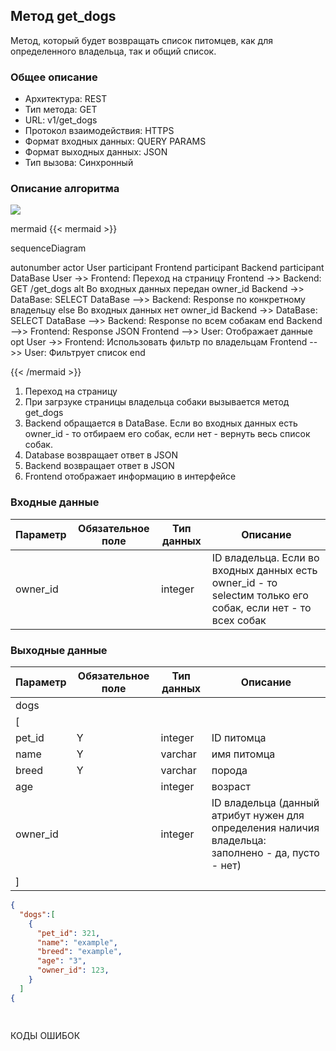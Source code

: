 ## Метод get_dogs
 
Метод, который будет возвращать список питомцев, как для определенного владельца, так и общий список.
 
### Общее описание 
 
* Архитектура: REST 
* Тип метода: GET 
* URL: v1/get_dogs
* Протокол взаимодействия: HTTPS 
* Формат входных данных: QUERY PARAMS
* Формат выходных данных: JSON 
* Тип вызова: Синхронный 
 
### Описание алгоритма 
 
<image src="/images/picture.png">

mermaid 
{{< mermaid >}} 

sequenceDiagram    

autonumber
actor User
participant Frontend
participant Backend
participant DataBase
User ->> Frontend: Переход на страницу
Frontend ->> Backend: GET /get_dogs
alt Во входных данных передан owner_id
Backend ->> DataBase: SELECT
DataBase -->> Backend: Response по конкретному владельцу
else Во входных данных нет owner_id
Backend ->> DataBase: SELECT
DataBase -->> Backend: Response по всем собакам
end
Backend -->> Frontend: Response JSON
Frontend -->> User: Отображает данные
opt 
User ->> Frontend: Использовать фильтр по владельцам
Frontend -->> User: Фильтрует список
end
    
{{< /mermaid >}} 
 
 
1. Переход на страницу
2. При загрзуке страницы владельца собаки вызывается метод get_dogs
3. Backend обращается в DataBase. Если во входных данных есть owner_id - то отбираем его собак, если нет - вернуть весь список собак.
4. Database возвращает ответ в JSON
5. Backend возвращает ответ в JSON
6. Frontend отображает информацию в интерфейсе


### Входные данные 
| Параметр     | Обязательное поле | Тип данных | Описание                                | 
| ------------ | ----------------- | ---------- | --------------------------------------- | 
| owner_id     |                   | integer    | ID владельца. Eсли во входных данных есть owner_id - то selectим только его собак, если нет - то всех собак        |

### Выходные данные 
| Параметр     | Обязательное поле | Тип данных | Описание                                |
| ------------ | ----------------- | ---------- | --------------------------------------- |
| dogs         |                   |            |                                         |
| [            |                   |            |                                         |
| pet_id       | Y                 | integer    | ID питомца                              |
| name         | Y                 | varchar    | имя питомца                             |
| breed        | Y                 | varchar    | порода                                  |
| age          |                   | integer    | возраст                                 |
| owner_id     |                   | integer    | ID владельца (данный атрибут нужен для определения наличия владельца: заполнено - да, пусто - нет)                                                                              |
| ]            |                   |            |                                         |


```json 
{ 
  "dogs":[
    {
      "pet_id": 321,
      "name": "example",
      "breed": "example",
      "age": "3",
      "owner_id": 123,
    }
  ]
{ 

  
``` 

КОДЫ ОШИБОК